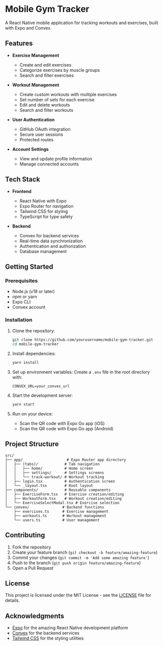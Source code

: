 # Mobile Gym Tracker

A React Native mobile application for tracking workouts and exercises, built with Expo and Convex.

## Features

- **Exercise Management**
  - Create and edit exercises
  - Categorize exercises by muscle groups
  - Search and filter exercises

- **Workout Management**
  - Create custom workouts with multiple exercises
  - Set number of sets for each exercise
  - Edit and delete workouts
  - Search and filter workouts

- **User Authentication**
  - GitHub OAuth integration
  - Secure user sessions
  - Protected routes

- **Account Settings**
  - View and update profile information
  - Manage connected accounts

## Tech Stack

- **Frontend**
  - React Native with Expo
  - Expo Router for navigation
  - Tailwind CSS for styling
  - TypeScript for type safety

- **Backend**
  - Convex for backend services
  - Real-time data synchronization
  - Authentication and authorization
  - Database management

## Getting Started

### Prerequisites

- Node.js (v18 or later)
- npm or yarn
- Expo CLI
- Convex account

### Installation

1. Clone the repository:
   ```bash
   git clone https://github.com/yourusername/mobile-gym-tracker.git
   cd mobile-gym-tracker
   ```

2. Install dependencies:
   ```bash
   yarn install
   ```

3. Set up environment variables:
   Create a `.env` file in the root directory with:
   ```
   CONVEX_URL=your_convex_url
   ```

4. Start the development server:
   ```bash
   yarn start
   ```

5. Run on your device:
   - Scan the QR code with Expo Go app (iOS)
   - Scan the QR code with Expo Go app (Android)

## Project Structure

```
src/
├── app/                    # Expo Router app directory
│   ├── (tabs)/            # Tab navigation
│   │   ├── home/          # Home screen
│   │   ├── settings/      # Settings screens
│   │   └── track-workout/ # Workout tracking
│   ├── login.tsx          # Authentication screen
│   └── _layout.tsx        # Root layout
├── components/            # Reusable components
│   ├── ExerciseForm.tsx   # Exercise creation/editing
│   ├── WorkoutForm.tsx    # Workout creation/editing
│   └── ExerciseSelectModal.tsx # Exercise selection
└── convex/               # Backend functions
    ├── exercises.ts      # Exercise management
    ├── workouts.ts       # Workout management
    └── users.ts          # User management
```

## Contributing

1. Fork the repository
2. Create your feature branch (`git checkout -b feature/amazing-feature`)
3. Commit your changes (`git commit -m 'Add some amazing feature'`)
4. Push to the branch (`git push origin feature/amazing-feature`)
5. Open a Pull Request

## License

This project is licensed under the MIT License - see the [LICENSE](LICENSE) file for details.

## Acknowledgments

- [Expo](https://expo.dev/) for the amazing React Native development platform
- [Convex](https://www.convex.dev/) for the backend services
- [Tailwind CSS](https://tailwindcss.com/) for the styling utilities
